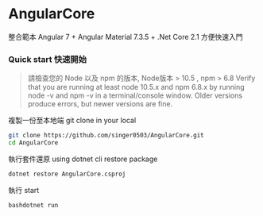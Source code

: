 # AngularCore
整合範本 Angular 7 + Angular Material 7.3.5 + .Net Core 2.1
方便快速入門

### Quick start 快速開始
>請檢查您的 Node 以及 npm 的版本, Node版本 > 10.5 , npm > 6.8 
Verify that you are running at least node 10.5.x and npm 6.8.x by running node -v and npm -v in a terminal/console window. Older versions produce errors, but newer versions are fine.

複製一份至本地端 git clone in your local 
 ```bash
git clone https://github.com/singer0503/AngularCore.git
cd AngularCore
 ```

執行套件還原 using dotnet cli restore package 
```bash
dotnet restore AngularCore.csproj
```

執行 start 
```bash
bashdotnet run
```

